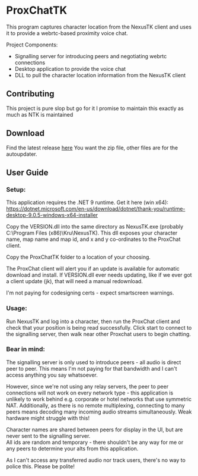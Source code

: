 # ProxChatTK

This program captures character location from the NexusTK client and uses it to provide a webrtc-based proximity voice chat.

Project Components:

- Signalling server for introducing peers and negotiating webrtc connections
- Desktop application to provide the voice chat
- DLL to pull the character location information from the NexusTK client

## Contributing

This project is pure slop but go for it
I promise to maintain this exactly as much as NTK is maintained

## Download

Find the latest release [here](https://github.com/Ananym/proxchat-tk/releases)
You want the zip file, other files are for the autoupdater.

## User Guide

### Setup:

This application requires the .NET 9 runtime. Get it here (win x64): https://dotnet.microsoft.com/en-us/download/dotnet/thank-you/runtime-desktop-9.0.5-windows-x64-installer

Copy the VERSION.dll into the same directory as NexusTK.exe (probably C:\Program Files (x86)\Kru\NexusTK).
This dll exposes your character name, map name and map id, and x and y co-ordinates to the ProxChat client.

Copy the ProxChatTK folder to a location of your choosing.

The ProxChat client will alert you if an update is available for automatic download and install.
If VERSION.dll ever needs updating, like if we ever got a client update (jk), that will need a manual redownload.

I'm not paying for codesigning certs - expect smartscreen warnings.

### Usage:

Run NexusTK and log into a character, then run the ProxChat client and check that your position is being read successfully.
Click start to connect to the signalling server, then walk near other Proxchat users to begin chatting.

### Bear in mind:

The signalling server is only used to introduce peers - all audio is direct peer to peer.
This means I'm not paying for that bandwidth and I can't access anything you say whatsoever.

However, since we're not using any relay servers, the peer to peer connections will not work on every network type - this application is unlikely to work behind e.g. corporate or hotel networks that use symmetric NAT.
Additionally, as there is no remote multiplexing, connecting to many peers means decoding many incoming audio streams simultaneously. Weak hardware might struggle with this!

Character names are shared between peers for display in the UI, but are never sent to the signalling server.  
All ids are random and temporary - there shouldn't be any way for me or any peers to determine your alts from this application.

As I can't access any transferred audio nor track users, there's no way to police this. Please be polite!
